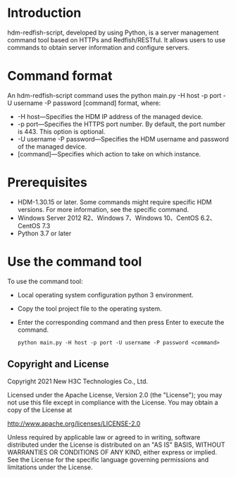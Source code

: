# Introduction
hdm-redfish-script, developed by using Python, is a server management command tool based on HTTPs and Redfish/RESTful. It allows users to use commands to obtain server information and configure servers.

# Command format
An hdm-redfish-script command uses the python main.py -H host -p port -U username -P password [command] format, where:
*	-H host—Specifies the HDM IP address of the managed device.
*	-p port—Specifies the HTTPS port number. By default, the port number is 443. This option is optional.
*	-U username -P password—Specifies the HDM username and password of the managed device.
*	[command]—Specifies which action to take on which instance.

# Prerequisites
*	HDM-1.30.15 or later. Some commands might require specific HDM versions. For more information, see the specific command.
*	Windows Server 2012 R2、Windows 7、Windows 10、CentOS 6.2、CentOS 7.3
*	Python 3.7 or later

# Use the command tool
To use the command tool:
*	Local operating system configuration python 3 environment.
*	Copy the tool project file to the operating system. 
*	Enter the corresponding command and then press Enter to execute the command.

    `python main.py -H host -p port -U username -P password <command>`


Copyright and License
---------------------

Copyright 2021 New H3C Technologies Co., Ltd.

Licensed under the Apache License, Version 2.0 (the "License"); you may
not use this file except in compliance with the License. You may obtain
a copy of the License at

http://www.apache.org/licenses/LICENSE-2.0

Unless required by applicable law or agreed to in writing, software
distributed under the License is distributed on an "AS IS" BASIS, WITHOUT
WARRANTIES OR CONDITIONS OF ANY KIND, either express or implied. See the
License for the specific language governing permissions and limitations
under the License.
